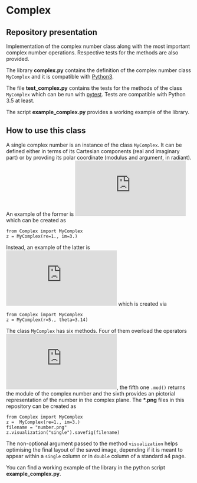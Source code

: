 # Complex

## Repository presentation
Implementation of the complex number class along with the most important complex number operations. Respective tests for the methods are also provided. 

The library **complex.py** contains the definition of the complex number class `MyComplex` and it is compatible with [Python3](https://www.python.org/downloads/).

The file **test_complex.py** contains the tests for the methods of the class `MyComplex` which can be run with [pytest](https://docs.pytest.org/en/stable/). Tests are compatible with Python 3.5 at least.

The script **example_complex.py** provides a working example of the library.

## How to use this class
A single complex number is an instance of the class `MyComplex`. It can be defined either in terms of its Cartesian components (real and imaginary part) or by provding its polar coordinate (modulus and argument, in radiant). An example of the former is ![equation](https://latex.codecogs.com/gif.latex?z%20%3D%201%20&plus;%20%5Cmathrm%7Bi%7D3) which can be created as 
```
from Complex import MyComplex
z = MyComplex(re=1., im=3.)
```
Instead, an example of the latter is ![equation](https://latex.codecogs.com/gif.latex?z%20%3D%205%20e%5E%7Bi%20%5Cpi%7D) which is created via
```
from Complex import MyComplex
z = MyComplex(r=5., theta=3.14)
```

The class `MyComplex` has six methods. Four of them overload the operators ![equation](https://latex.codecogs.com/gif.latex?&plus;%2C-%2C*%2C/), the fifth one `.mod()` returns the module of the complex number and the sixth provides an pictorial representation of the number in the complex plane. The **\*.png** files in this repository can be created as
```
from Complex import MyComplex
z =  MyComplex(re=1., im=3.)
filename = "number.png"
z.visualization("single").savefig(filename)
```
The non-optional argument passed to the method `visualization` helps optimising the final layout of the saved image, depending if it is meant to appear within a `single` column or in `double` column of a standard a4 page.

You can find a working example of the library in the python script **example_complex.py**.
